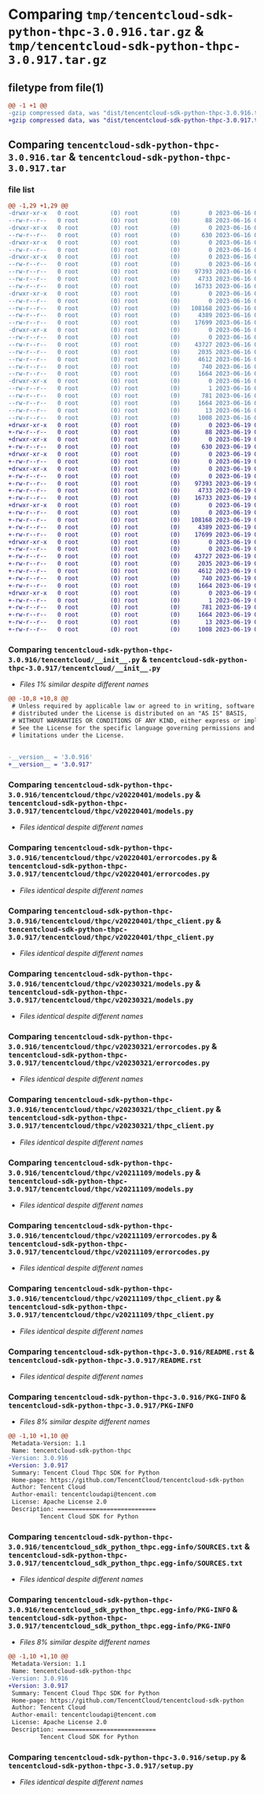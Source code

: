 # Comparing `tmp/tencentcloud-sdk-python-thpc-3.0.916.tar.gz` & `tmp/tencentcloud-sdk-python-thpc-3.0.917.tar.gz`

## filetype from file(1)

```diff
@@ -1 +1 @@
-gzip compressed data, was "dist/tencentcloud-sdk-python-thpc-3.0.916.tar", last modified: Fri Jun 16 00:42:57 2023, max compression
+gzip compressed data, was "dist/tencentcloud-sdk-python-thpc-3.0.917.tar", last modified: Mon Jun 19 00:34:54 2023, max compression
```

## Comparing `tencentcloud-sdk-python-thpc-3.0.916.tar` & `tencentcloud-sdk-python-thpc-3.0.917.tar`

### file list

```diff
@@ -1,29 +1,29 @@
-drwxr-xr-x   0 root         (0) root         (0)        0 2023-06-16 00:42:57.000000 tencentcloud-sdk-python-thpc-3.0.916/
--rw-r--r--   0 root         (0) root         (0)       88 2023-06-16 00:42:57.000000 tencentcloud-sdk-python-thpc-3.0.916/setup.cfg
-drwxr-xr-x   0 root         (0) root         (0)        0 2023-06-16 00:42:57.000000 tencentcloud-sdk-python-thpc-3.0.916/tencentcloud/
--rw-r--r--   0 root         (0) root         (0)      630 2023-06-16 00:42:57.000000 tencentcloud-sdk-python-thpc-3.0.916/tencentcloud/__init__.py
-drwxr-xr-x   0 root         (0) root         (0)        0 2023-06-16 00:42:57.000000 tencentcloud-sdk-python-thpc-3.0.916/tencentcloud/thpc/
--rw-r--r--   0 root         (0) root         (0)        0 2023-06-16 00:42:57.000000 tencentcloud-sdk-python-thpc-3.0.916/tencentcloud/thpc/__init__.py
-drwxr-xr-x   0 root         (0) root         (0)        0 2023-06-16 00:42:57.000000 tencentcloud-sdk-python-thpc-3.0.916/tencentcloud/thpc/v20220401/
--rw-r--r--   0 root         (0) root         (0)        0 2023-06-16 00:42:57.000000 tencentcloud-sdk-python-thpc-3.0.916/tencentcloud/thpc/v20220401/__init__.py
--rw-r--r--   0 root         (0) root         (0)    97393 2023-06-16 00:42:57.000000 tencentcloud-sdk-python-thpc-3.0.916/tencentcloud/thpc/v20220401/models.py
--rw-r--r--   0 root         (0) root         (0)     4733 2023-06-16 00:42:57.000000 tencentcloud-sdk-python-thpc-3.0.916/tencentcloud/thpc/v20220401/errorcodes.py
--rw-r--r--   0 root         (0) root         (0)    16733 2023-06-16 00:42:57.000000 tencentcloud-sdk-python-thpc-3.0.916/tencentcloud/thpc/v20220401/thpc_client.py
-drwxr-xr-x   0 root         (0) root         (0)        0 2023-06-16 00:42:57.000000 tencentcloud-sdk-python-thpc-3.0.916/tencentcloud/thpc/v20230321/
--rw-r--r--   0 root         (0) root         (0)        0 2023-06-16 00:42:57.000000 tencentcloud-sdk-python-thpc-3.0.916/tencentcloud/thpc/v20230321/__init__.py
--rw-r--r--   0 root         (0) root         (0)   108168 2023-06-16 00:42:57.000000 tencentcloud-sdk-python-thpc-3.0.916/tencentcloud/thpc/v20230321/models.py
--rw-r--r--   0 root         (0) root         (0)     4389 2023-06-16 00:42:57.000000 tencentcloud-sdk-python-thpc-3.0.916/tencentcloud/thpc/v20230321/errorcodes.py
--rw-r--r--   0 root         (0) root         (0)    17699 2023-06-16 00:42:57.000000 tencentcloud-sdk-python-thpc-3.0.916/tencentcloud/thpc/v20230321/thpc_client.py
-drwxr-xr-x   0 root         (0) root         (0)        0 2023-06-16 00:42:57.000000 tencentcloud-sdk-python-thpc-3.0.916/tencentcloud/thpc/v20211109/
--rw-r--r--   0 root         (0) root         (0)        0 2023-06-16 00:42:57.000000 tencentcloud-sdk-python-thpc-3.0.916/tencentcloud/thpc/v20211109/__init__.py
--rw-r--r--   0 root         (0) root         (0)    43727 2023-06-16 00:42:57.000000 tencentcloud-sdk-python-thpc-3.0.916/tencentcloud/thpc/v20211109/models.py
--rw-r--r--   0 root         (0) root         (0)     2035 2023-06-16 00:42:57.000000 tencentcloud-sdk-python-thpc-3.0.916/tencentcloud/thpc/v20211109/errorcodes.py
--rw-r--r--   0 root         (0) root         (0)     4612 2023-06-16 00:42:57.000000 tencentcloud-sdk-python-thpc-3.0.916/tencentcloud/thpc/v20211109/thpc_client.py
--rw-r--r--   0 root         (0) root         (0)      740 2023-06-16 00:42:57.000000 tencentcloud-sdk-python-thpc-3.0.916/README.rst
--rw-r--r--   0 root         (0) root         (0)     1664 2023-06-16 00:42:57.000000 tencentcloud-sdk-python-thpc-3.0.916/PKG-INFO
-drwxr-xr-x   0 root         (0) root         (0)        0 2023-06-16 00:42:57.000000 tencentcloud-sdk-python-thpc-3.0.916/tencentcloud_sdk_python_thpc.egg-info/
--rw-r--r--   0 root         (0) root         (0)        1 2023-06-16 00:42:57.000000 tencentcloud-sdk-python-thpc-3.0.916/tencentcloud_sdk_python_thpc.egg-info/dependency_links.txt
--rw-r--r--   0 root         (0) root         (0)      781 2023-06-16 00:42:57.000000 tencentcloud-sdk-python-thpc-3.0.916/tencentcloud_sdk_python_thpc.egg-info/SOURCES.txt
--rw-r--r--   0 root         (0) root         (0)     1664 2023-06-16 00:42:57.000000 tencentcloud-sdk-python-thpc-3.0.916/tencentcloud_sdk_python_thpc.egg-info/PKG-INFO
--rw-r--r--   0 root         (0) root         (0)       13 2023-06-16 00:42:57.000000 tencentcloud-sdk-python-thpc-3.0.916/tencentcloud_sdk_python_thpc.egg-info/top_level.txt
--rw-r--r--   0 root         (0) root         (0)     1008 2023-06-16 00:42:57.000000 tencentcloud-sdk-python-thpc-3.0.916/setup.py
+drwxr-xr-x   0 root         (0) root         (0)        0 2023-06-19 00:34:54.000000 tencentcloud-sdk-python-thpc-3.0.917/
+-rw-r--r--   0 root         (0) root         (0)       88 2023-06-19 00:34:54.000000 tencentcloud-sdk-python-thpc-3.0.917/setup.cfg
+drwxr-xr-x   0 root         (0) root         (0)        0 2023-06-19 00:34:54.000000 tencentcloud-sdk-python-thpc-3.0.917/tencentcloud/
+-rw-r--r--   0 root         (0) root         (0)      630 2023-06-19 00:34:53.000000 tencentcloud-sdk-python-thpc-3.0.917/tencentcloud/__init__.py
+drwxr-xr-x   0 root         (0) root         (0)        0 2023-06-19 00:34:54.000000 tencentcloud-sdk-python-thpc-3.0.917/tencentcloud/thpc/
+-rw-r--r--   0 root         (0) root         (0)        0 2023-06-19 00:34:53.000000 tencentcloud-sdk-python-thpc-3.0.917/tencentcloud/thpc/__init__.py
+drwxr-xr-x   0 root         (0) root         (0)        0 2023-06-19 00:34:54.000000 tencentcloud-sdk-python-thpc-3.0.917/tencentcloud/thpc/v20220401/
+-rw-r--r--   0 root         (0) root         (0)        0 2023-06-19 00:34:53.000000 tencentcloud-sdk-python-thpc-3.0.917/tencentcloud/thpc/v20220401/__init__.py
+-rw-r--r--   0 root         (0) root         (0)    97393 2023-06-19 00:34:53.000000 tencentcloud-sdk-python-thpc-3.0.917/tencentcloud/thpc/v20220401/models.py
+-rw-r--r--   0 root         (0) root         (0)     4733 2023-06-19 00:34:53.000000 tencentcloud-sdk-python-thpc-3.0.917/tencentcloud/thpc/v20220401/errorcodes.py
+-rw-r--r--   0 root         (0) root         (0)    16733 2023-06-19 00:34:53.000000 tencentcloud-sdk-python-thpc-3.0.917/tencentcloud/thpc/v20220401/thpc_client.py
+drwxr-xr-x   0 root         (0) root         (0)        0 2023-06-19 00:34:54.000000 tencentcloud-sdk-python-thpc-3.0.917/tencentcloud/thpc/v20230321/
+-rw-r--r--   0 root         (0) root         (0)        0 2023-06-19 00:34:53.000000 tencentcloud-sdk-python-thpc-3.0.917/tencentcloud/thpc/v20230321/__init__.py
+-rw-r--r--   0 root         (0) root         (0)   108168 2023-06-19 00:34:53.000000 tencentcloud-sdk-python-thpc-3.0.917/tencentcloud/thpc/v20230321/models.py
+-rw-r--r--   0 root         (0) root         (0)     4389 2023-06-19 00:34:53.000000 tencentcloud-sdk-python-thpc-3.0.917/tencentcloud/thpc/v20230321/errorcodes.py
+-rw-r--r--   0 root         (0) root         (0)    17699 2023-06-19 00:34:53.000000 tencentcloud-sdk-python-thpc-3.0.917/tencentcloud/thpc/v20230321/thpc_client.py
+drwxr-xr-x   0 root         (0) root         (0)        0 2023-06-19 00:34:54.000000 tencentcloud-sdk-python-thpc-3.0.917/tencentcloud/thpc/v20211109/
+-rw-r--r--   0 root         (0) root         (0)        0 2023-06-19 00:34:53.000000 tencentcloud-sdk-python-thpc-3.0.917/tencentcloud/thpc/v20211109/__init__.py
+-rw-r--r--   0 root         (0) root         (0)    43727 2023-06-19 00:34:53.000000 tencentcloud-sdk-python-thpc-3.0.917/tencentcloud/thpc/v20211109/models.py
+-rw-r--r--   0 root         (0) root         (0)     2035 2023-06-19 00:34:53.000000 tencentcloud-sdk-python-thpc-3.0.917/tencentcloud/thpc/v20211109/errorcodes.py
+-rw-r--r--   0 root         (0) root         (0)     4612 2023-06-19 00:34:53.000000 tencentcloud-sdk-python-thpc-3.0.917/tencentcloud/thpc/v20211109/thpc_client.py
+-rw-r--r--   0 root         (0) root         (0)      740 2023-06-19 00:34:53.000000 tencentcloud-sdk-python-thpc-3.0.917/README.rst
+-rw-r--r--   0 root         (0) root         (0)     1664 2023-06-19 00:34:54.000000 tencentcloud-sdk-python-thpc-3.0.917/PKG-INFO
+drwxr-xr-x   0 root         (0) root         (0)        0 2023-06-19 00:34:54.000000 tencentcloud-sdk-python-thpc-3.0.917/tencentcloud_sdk_python_thpc.egg-info/
+-rw-r--r--   0 root         (0) root         (0)        1 2023-06-19 00:34:54.000000 tencentcloud-sdk-python-thpc-3.0.917/tencentcloud_sdk_python_thpc.egg-info/dependency_links.txt
+-rw-r--r--   0 root         (0) root         (0)      781 2023-06-19 00:34:54.000000 tencentcloud-sdk-python-thpc-3.0.917/tencentcloud_sdk_python_thpc.egg-info/SOURCES.txt
+-rw-r--r--   0 root         (0) root         (0)     1664 2023-06-19 00:34:54.000000 tencentcloud-sdk-python-thpc-3.0.917/tencentcloud_sdk_python_thpc.egg-info/PKG-INFO
+-rw-r--r--   0 root         (0) root         (0)       13 2023-06-19 00:34:54.000000 tencentcloud-sdk-python-thpc-3.0.917/tencentcloud_sdk_python_thpc.egg-info/top_level.txt
+-rw-r--r--   0 root         (0) root         (0)     1008 2023-06-19 00:34:53.000000 tencentcloud-sdk-python-thpc-3.0.917/setup.py
```

### Comparing `tencentcloud-sdk-python-thpc-3.0.916/tencentcloud/__init__.py` & `tencentcloud-sdk-python-thpc-3.0.917/tencentcloud/__init__.py`

 * *Files 1% similar despite different names*

```diff
@@ -10,8 +10,8 @@
 # Unless required by applicable law or agreed to in writing, software
 # distributed under the License is distributed on an "AS IS" BASIS,
 # WITHOUT WARRANTIES OR CONDITIONS OF ANY KIND, either express or implied.
 # See the License for the specific language governing permissions and
 # limitations under the License.
 
 
-__version__ = '3.0.916'
+__version__ = '3.0.917'
```

### Comparing `tencentcloud-sdk-python-thpc-3.0.916/tencentcloud/thpc/v20220401/models.py` & `tencentcloud-sdk-python-thpc-3.0.917/tencentcloud/thpc/v20220401/models.py`

 * *Files identical despite different names*

### Comparing `tencentcloud-sdk-python-thpc-3.0.916/tencentcloud/thpc/v20220401/errorcodes.py` & `tencentcloud-sdk-python-thpc-3.0.917/tencentcloud/thpc/v20220401/errorcodes.py`

 * *Files identical despite different names*

### Comparing `tencentcloud-sdk-python-thpc-3.0.916/tencentcloud/thpc/v20220401/thpc_client.py` & `tencentcloud-sdk-python-thpc-3.0.917/tencentcloud/thpc/v20220401/thpc_client.py`

 * *Files identical despite different names*

### Comparing `tencentcloud-sdk-python-thpc-3.0.916/tencentcloud/thpc/v20230321/models.py` & `tencentcloud-sdk-python-thpc-3.0.917/tencentcloud/thpc/v20230321/models.py`

 * *Files identical despite different names*

### Comparing `tencentcloud-sdk-python-thpc-3.0.916/tencentcloud/thpc/v20230321/errorcodes.py` & `tencentcloud-sdk-python-thpc-3.0.917/tencentcloud/thpc/v20230321/errorcodes.py`

 * *Files identical despite different names*

### Comparing `tencentcloud-sdk-python-thpc-3.0.916/tencentcloud/thpc/v20230321/thpc_client.py` & `tencentcloud-sdk-python-thpc-3.0.917/tencentcloud/thpc/v20230321/thpc_client.py`

 * *Files identical despite different names*

### Comparing `tencentcloud-sdk-python-thpc-3.0.916/tencentcloud/thpc/v20211109/models.py` & `tencentcloud-sdk-python-thpc-3.0.917/tencentcloud/thpc/v20211109/models.py`

 * *Files identical despite different names*

### Comparing `tencentcloud-sdk-python-thpc-3.0.916/tencentcloud/thpc/v20211109/errorcodes.py` & `tencentcloud-sdk-python-thpc-3.0.917/tencentcloud/thpc/v20211109/errorcodes.py`

 * *Files identical despite different names*

### Comparing `tencentcloud-sdk-python-thpc-3.0.916/tencentcloud/thpc/v20211109/thpc_client.py` & `tencentcloud-sdk-python-thpc-3.0.917/tencentcloud/thpc/v20211109/thpc_client.py`

 * *Files identical despite different names*

### Comparing `tencentcloud-sdk-python-thpc-3.0.916/README.rst` & `tencentcloud-sdk-python-thpc-3.0.917/README.rst`

 * *Files identical despite different names*

### Comparing `tencentcloud-sdk-python-thpc-3.0.916/PKG-INFO` & `tencentcloud-sdk-python-thpc-3.0.917/PKG-INFO`

 * *Files 8% similar despite different names*

```diff
@@ -1,10 +1,10 @@
 Metadata-Version: 1.1
 Name: tencentcloud-sdk-python-thpc
-Version: 3.0.916
+Version: 3.0.917
 Summary: Tencent Cloud Thpc SDK for Python
 Home-page: https://github.com/TencentCloud/tencentcloud-sdk-python
 Author: Tencent Cloud
 Author-email: tencentcloudapi@tencent.com
 License: Apache License 2.0
 Description: ============================
         Tencent Cloud SDK for Python
```

### Comparing `tencentcloud-sdk-python-thpc-3.0.916/tencentcloud_sdk_python_thpc.egg-info/SOURCES.txt` & `tencentcloud-sdk-python-thpc-3.0.917/tencentcloud_sdk_python_thpc.egg-info/SOURCES.txt`

 * *Files identical despite different names*

### Comparing `tencentcloud-sdk-python-thpc-3.0.916/tencentcloud_sdk_python_thpc.egg-info/PKG-INFO` & `tencentcloud-sdk-python-thpc-3.0.917/tencentcloud_sdk_python_thpc.egg-info/PKG-INFO`

 * *Files 8% similar despite different names*

```diff
@@ -1,10 +1,10 @@
 Metadata-Version: 1.1
 Name: tencentcloud-sdk-python-thpc
-Version: 3.0.916
+Version: 3.0.917
 Summary: Tencent Cloud Thpc SDK for Python
 Home-page: https://github.com/TencentCloud/tencentcloud-sdk-python
 Author: Tencent Cloud
 Author-email: tencentcloudapi@tencent.com
 License: Apache License 2.0
 Description: ============================
         Tencent Cloud SDK for Python
```

### Comparing `tencentcloud-sdk-python-thpc-3.0.916/setup.py` & `tencentcloud-sdk-python-thpc-3.0.917/setup.py`

 * *Files identical despite different names*

